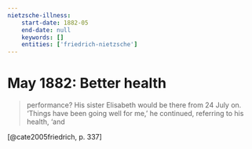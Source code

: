 ```yaml
---
nietzsche-illness:
    start-date: 1882-05
    end-date: null
    keywords: []
    entities: ['friedrich-nietzsche']
---
```


# May 1882: Better health

> performance? His sister Elisabeth would be there from 24 July on. ‘Things
> have been going well for me,’ he continued, referring to his health, ‘and

[@cate2005friedrich, p. 337]
